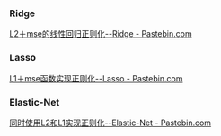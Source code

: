### Ridge
[L2＋mse的线性回归正则化--Ridge - Pastebin.com](https://pastebin.com/AeBiCuRH)

### Lasso
[L1＋mse函数实现正则化--Lasso - Pastebin.com](https://pastebin.com/Bt3hzYvH)

### Elastic-Net
[同时使用L2和L1实现正则化--Elastic-Net - Pastebin.com](https://pastebin.com/AWWyT7ww)
<!--stackedit_data:
eyJoaXN0b3J5IjpbLTc0NjAwMDc4NSwxNDA1NzM2MzE5LC00Mj
g3MjM2ODFdfQ==
-->